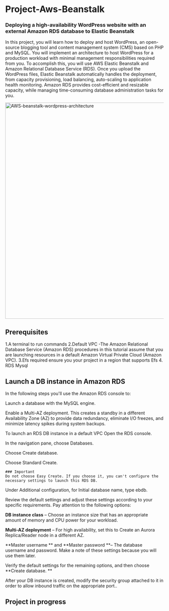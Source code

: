 # Project-Aws-Beanstalk
### Deploying a high-availability WordPress website with an external Amazon RDS database to Elastic Beanstalk

In this project, you will learn how to deploy and host WordPress, an open-source blogging tool and content management system (CMS) based on PHP and MySQL. You will implement an architecture to host WordPress for a production workload with minimal management responsibilities required from you. To accomplish this, you will use AWS Elastic Beanstalk and Amazon Relational Database Service (RDS). Once you upload the WordPress files, Elastic Beanstalk automatically handles the deployment, from capacity provisioning, load balancing, auto-scaling to application health monitoring. Amazon RDS provides cost-efficient and resizable capacity, while managing time-consuming database administration tasks for you.

<img width="688" alt="AWS-beanstalk-wordpress-architecture" src="https://user-images.githubusercontent.com/10384951/221054122-07b6cefc-5340-4031-9b89-53e15ba7ca60.png">

## Prerequisites
1.A terminal to run commands 
2.Default VPC -The Amazon Relational Database Service (Amazon RDS) procedures in this tutorial assume that you are launching resources in a default Amazon Virtual Private Cloud (Amazon VPC).
3.Efs required ensure you your project in a region that supports Efs 
4. RDS Mysql

## Launch a DB instance in Amazon RDS

In the following steps you'll use the Amazon RDS console to:

Launch a database with the MySQL engine.

Enable a Multi-AZ deployment. This creates a standby in a different Availability Zone (AZ) to provide data redundancy, eliminate I/O freezes, and minimize latency spikes during system backups.

To launch an RDS DB instance in a default VPC
Open the RDS console.

In the navigation pane, choose Databases.

Choose Create database.

Choose Standard Create.
```
### Important
Do not choose Easy Create. If you choose it, you can't configure the necessary settings to launch this RDS DB.
```

Under Additional configuration, for Initial database name, type ebdb.

Review the default settings and adjust these settings according to your specific requirements. Pay attention to the following options:

**DB instance class** – Choose an instance size that has an appropriate amount of memory and CPU power for your workload.

**Multi-AZ deployment** – For high availability, set this to Create an Aurora Replica/Reader node in a different AZ.

**Master username ** and **Master password **– The database username and password. Make a note of these settings because you will use them later.

Verify the default settings for the remaining options, and then choose **Create database.
**

After your DB instance is created, modify the security group attached to it in order to allow inbound traffic on the appropriate port..
## Project in progress
